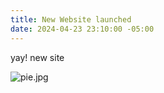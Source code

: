 ```yaml
---
title: New Website launched
date: 2024-04-23 23:10:00 -05:00
---
```


yay! new site

 ![pie.jpg](/uploads/pie.jpg)